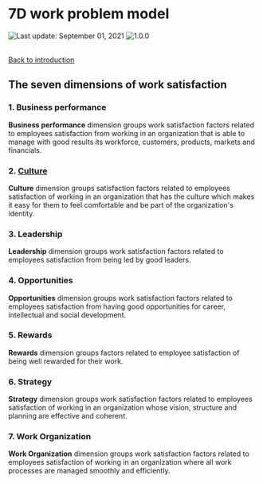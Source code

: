 # 7D work problem model
<div align="left">
   <img id="last-update-badge" src="https://img.shields.io/badge/%F0%9F%93%85%20Last%20update%20-%20September%201%2C%202021-blue.svg" alt="Last update: September 01, 2021" /> <img src="https://img.shields.io/badge/ %E2%9C%94%20Typology%20version%20-%201.0.0-yellow.svg" alt="1.0.0"/>
</div>
<br/>
 
[Back to introduction](README.md)

## The seven dimensions of work satisfaction

### 1. Business performance

__Business performance__ dimension groups work satisfaction factors related to employees satisfaction from working in an organization that is able to manage with good results its workforce, customers, products, markets and financials.

### 2. [Culture](dimensions/culture.md)

__Culture__ dimension groups satisfaction factors related to employees satisfaction of working in an organization that has the culture which makes it easy for them to feel comfortable and be part of the organization's identity.

### 3. Leadership

__Leadership__ dimension groups work satisfaction factors related to employees satisfaction from being led by good leaders.

### 4. Opportunities

__Opportunities__ dimension groups work satisfaction factors related to employees satisfaction from having good opportunities for career, intellectual and social development.

### 5. Rewards

__Rewards__ dimension groups factors related to employee satisfaction of being well rewarded for their work.

### 6. Strategy

__Strategy__ dimension groups work satisfaction factors related to employees satisfaction of working in an organization whose vision, structure and planning are effective and coherent.

### 7. Work Organization

__Work Organization__ dimension groups work satisfaction factors related to employees satisfaction of working in an organization where all work processes are managed smoothly and efficiently.

